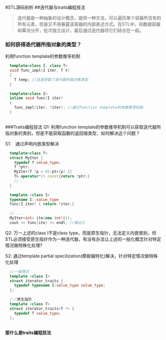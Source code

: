 #STL源码剖析
##迭代器与traits编程技法
> 迭代器是一种抽象的设计概念，提供一种方法，可以遍历某个容器所含有的所有元素，但是又不用暴露该容器的内部表述方式。在STL中，将数据容器和算法分开，批次独立设计，最后通过迭代器将它们结合在一起。

### 如何获得迭代器所指对象的类型？
利用function template的参数推导机制
```c++
  template<class I, class T>
  void func_impl(I iter, T t)
  {
    T temp; //这里获取了迭代器所指对象类型
  }
  
  template<class I>
  inline void func(I iter)
  {
    func_impl(iter, *iter); //通过function template的参数推导机制 
  }
    
```

###Traits编程技法
Q1: 利用function template的参数推导机制可以获取迭代器所指对象的类别，但是不能获取函数的返回值类型，如何解决这个问题？

S1:　通过声明内嵌类型解决

```c++
  template<class T>
  struct MyIter {
    typedef T value_type;
    T *ptr;
    MyIter(T *p = 0):ptr(p) {}
    T& operator*() const{return *ptr;}
    // ...
  }
  
  template <class I>
  typename I::value_type
  func(I iter) { return *iter;}
  
  // ...
  MyIter<int> ite(new int(8));
  cout << func(ite) << endl; //输出８
```

Q2: 万一上述的class I不是class type，而是原生指针，无法定义内嵌类别，但STL必须接受原生指针作为一种迭代器，有没有办法让上述的一般化概念针对特定情况做特殊化处理?

S2: 通过template partial specilization(模板偏特化)解决，针对特定情况做特殊化处理

```c++
  //一般情况
  template <class I>
  struct iterator_traits {
    typedef typename I:value_type value_type;
  };
  
  ／／原生指针
  template <class T>
  struct iterator_traits<T *> {
    typedef T value_type;
  };
  
```
**那什么是traits编程技法**


